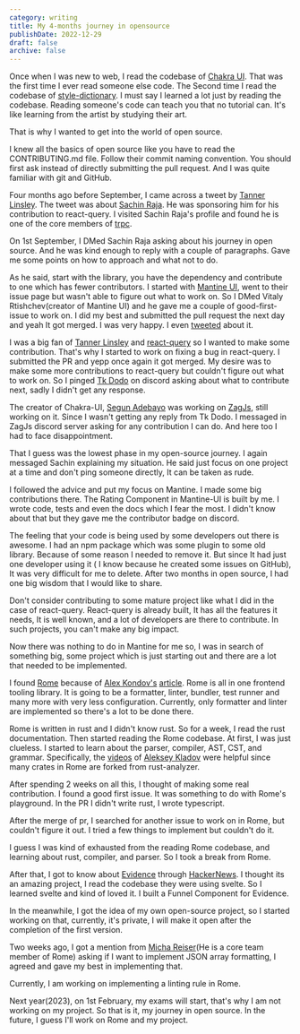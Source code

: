 ```yaml
---
category: writing
title: My 4-months journey in opensource
publishDate: 2022-12-29
draft: false
archive: false
---
```


Once when I was new to web, I read the codebase of [Chakra UI](https://github.com/chakra-ui/chakra-ui). That was the first time I ever read someone else code. The Second time I read the codebase of [style-dictionary](https://github.com/amzn/style-dictionary). I must say I learned a lot just by reading the codebase. Reading someone's code can teach you that no tutorial can. It's like learning from the artist by studying their art.

That is why I wanted to get into the world of open source.

I knew all the basics of open source like you have to read the CONTRIBUTING.md file. Follow their commit naming convention. You should first ask instead of directly submitting the pull request. And I was quite familiar with git and GitHub.

Four months ago before September, I came across a tweet by [Tanner Linsley](https://x.com/tannerlinsley). The tweet was about [Sachin Raja](https://x.com/s4chinraja). He was sponsoring him for his contribution to react-query. I visited Sachin Raja's profile and found he is one of the core members of [trpc](https://github.com/trpc/trpc).

On 1st September, I DMed Sachin Raja asking about his journey in open source. And he was kind enough to reply with a couple of paragraphs. Gave me some points on how to approach and what not to do.

As he said, start with the library, you have the dependency and contribute to one which has fewer contributors. I started with [Mantine UI](https://mantine.dev), went to their issue page but wasn't able to figure out what to work on. So I DMed Vitaly Rtishchev(creator of Mantine UI) and he gave me a couple of good-first-issue to work on. I did my best and submitted the pull request the next day and yeah It got merged. I was very happy. I even [tweeted](https://x.com/dhrjarun/status/1568225208397611008?s=20) about it.

I was a big fan of [Tanner Linsley](https://twitter.com/tannerlinsley) and [react-query](https://github.com/TanStack/query) so I wanted to make some contribution. That's why I started to work on fixing a bug in react-query. I submitted the PR and yepp once again it got merged. My desire was to make some more contributions to react-query but couldn't figure out what to work on. So I pinged [Tk Dodo](https://x.com/TkDodo) on discord asking about what to contribute next, sadly I didn't get any response.

The creator of Chakra-UI, [Segun Adebayo](https://twitter.com/thesegunadebayo) was working on [ZagJs](https://zagjs.com/), still working on it. Since I wasn't getting any reply from Tk Dodo. I messaged in ZagJs discord server asking for any contribution I can do. And here too I had to face disappointment.

That I guess was the lowest phase in my open-source journey. I again messaged Sachin explaining my situation. He said just focus on one project at a time and don't ping someone directly, It can be taken as rude.

I followed the advice and put my focus on Mantine. I made some big contributions there. The Rating Component in Mantine-UI is built by me. I wrote code, tests and even the docs which I fear the most. I didn't know about that but they gave me the contributor badge on discord.

The feeling that your code is being used by some developers out there is awesome. I had an npm package which was some plugin to some old library. Because of some reason I needed to remove it. But since It had just one developer using it ( I know because he created some issues on GitHub), It was very difficult for me to delete.
After two months in open source, I had one big wisdom that I would like to share.

Don't consider contributing to some mature project like what I did in the case of react-query. React-query is already built, It has all the features it needs, It is well known, and a lot of developers are there to contribute. In such projects, you can't make any big impact.

Now there was nothing to do in Mantine for me so, I was in search of something big, some project which is just starting out and there are a lot that needed to be implemented.

I found [Rome](https://github.com/rome/tools) because of [Alex Kondov's](https://twitter.com/alexanderkondov) [article](https://alexkondov.com/we-need-better-tooling/). Rome is all in one frontend tooling library. It is going to be a formatter, linter, bundler, test runner and many more with very less configuration. Currently, only formatter and linter are implemented so there's a lot to be done there.

Rome is written in rust and I didn't know rust. So for a week, I read the rust documentation. Then started reading the Rome codebase. At first, I was just clueless. I started to learn about the parser, compiler, AST, CST, and grammar. Specifically, the [videos](https://youtube.com/playlist?list=PLhb66M_x9UmrqXhQuIpWC5VgTdrGxMx3y) of [Aleksey Kladov](https://github.com/matklad) were helpful since many crates in Rome are forked from rust-analyzer.

After spending 2 weeks on all this, I thought of making some real contribution. I found a good first issue. It was something to do with Rome's playground. In the PR I didn't write rust, I wrote typescript.

After the merge of pr, I searched for another issue to work on in Rome, but couldn't figure it out. I tried a few things to implement but couldn't do it.

I guess I was kind of exhausted from the reading Rome codebase, and learning about rust, compiler, and parser. So I took a break from Rome.

After that, I got to know about [Evidence](https://github.com/evidence-dev/evidence) through [HackerNews](https://news.ycombinator.com). I thought its an amazing project, I read the codebase they were using svelte. So I learned svelte and kind of loved it. I built a Funnel Component for Evidence.

In the meanwhile, I got the idea of my own open-source project, so I started working on that, currently, it's private, I will make it open after the completion of the first version.

Two weeks ago, I got a mention from [Micha Reiser](https://twitter.com/MichaReiser)(He is a core team member of Rome) asking if I want to implement JSON array formatting, I agreed and gave my best in implementing that.

Currently, I am working on implementing a linting rule in Rome.

Next year(2023), on 1st February, my exams will start, that's why I am not working on my project.
So that is it, my journey in open source. In the future, I guess I'll work on Rome and my project.
